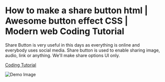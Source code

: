 # How to make a share button html | Awesome button effect CSS | Modern web Coding Tutorial

Share Button is very useful in this days as everything is online and everybody uses social media. Share button is used to enable sharing image, audio, link or anything. We'll make share options UI only.

[Coding Tutorial](https://youtu.be/lSO6FvNCFLU)

![Demo Image](https://dev-to-uploads.s3.amazonaws.com/uploads/articles/b9hlhiekwpr5wjs9xpib.png)